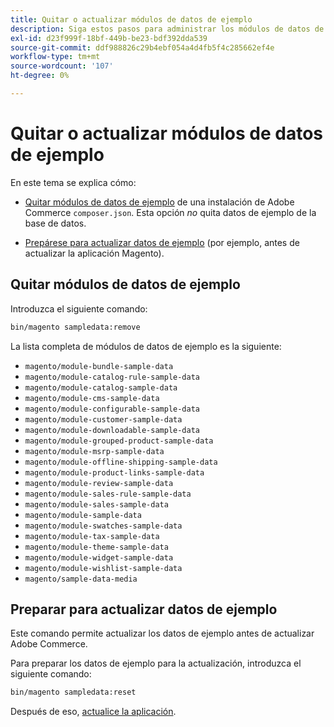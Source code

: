 ```yaml
---
title: Quitar o actualizar módulos de datos de ejemplo
description: Siga estos pasos para administrar los módulos de datos de ejemplo de Adobe Commerce.
exl-id: d23f999f-18bf-449b-be23-bdf392dda539
source-git-commit: ddf988826c29b4ebf054a4d4fb5f4c285662ef4e
workflow-type: tm+mt
source-wordcount: '107'
ht-degree: 0%

---
```


# Quitar o actualizar módulos de datos de ejemplo

En este tema se explica cómo:

* [Quitar módulos de datos de ejemplo](#remove-sample-data-modules) de una instalación de Adobe Commerce `composer.json`. Esta opción *no* quita datos de ejemplo de la base de datos.

* [Prepárese para actualizar datos de ejemplo](#prepare-to-update-sample-data) (por ejemplo, antes de actualizar la aplicación Magento).

## Quitar módulos de datos de ejemplo

Introduzca el siguiente comando:

```bash
bin/magento sampledata:remove
```

La lista completa de módulos de datos de ejemplo es la siguiente:

* `magento/module-bundle-sample-data`
* `magento/module-catalog-rule-sample-data`
* `magento/module-catalog-sample-data`
* `magento/module-cms-sample-data`
* `magento/module-configurable-sample-data`
* `magento/module-customer-sample-data`
* `magento/module-downloadable-sample-data`
* `magento/module-grouped-product-sample-data`
* `magento/module-msrp-sample-data`
* `magento/module-offline-shipping-sample-data`
* `magento/module-product-links-sample-data`
* `magento/module-review-sample-data`
* `magento/module-sales-rule-sample-data`
* `magento/module-sales-sample-data`
* `magento/module-sample-data`
* `magento/module-swatches-sample-data`
* `magento/module-tax-sample-data`
* `magento/module-theme-sample-data`
* `magento/module-widget-sample-data`
* `magento/module-wishlist-sample-data`
* `magento/sample-data-media`

## Preparar para actualizar datos de ejemplo

Este comando permite actualizar los datos de ejemplo antes de actualizar Adobe Commerce.

Para preparar los datos de ejemplo para la actualización, introduzca el siguiente comando:

```bash
bin/magento sampledata:reset
```

Después de eso, [actualice la aplicación](../tutorials/uninstall.md#update-the-application).
